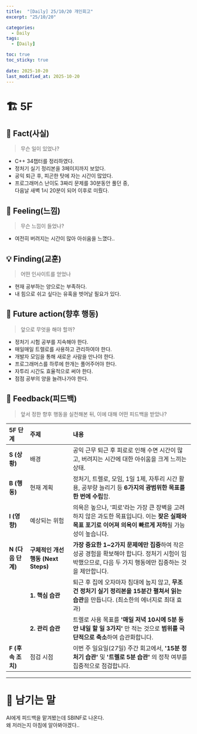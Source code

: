 ```yaml
---
title:  "[Daily] 25/10/20 개인회고"
excerpt: "25/10/20"

categories:
  - Daily
tags:
  - [Daily]

toc: true
toc_sticky: true
 
date: 2025-10-20
last_modified_at: 2025-10-20
---
```


# 🏗️ 5F
## 🧩 Fact(사실)
> 무슨 일이 있었나?

- C++ 34챕터를 정리하였다.
- 정처기 실기 정리본을 3페이지까지 보았다.
- 공익 퇴근 후, 피곤한 탓에 자는 시간이 많았다.
- 프로그래머스 난이도 3짜리 문제를 30분동안 풀던 중,  
다음날 새벽 1시 20분이 되어 이후로 미뤘다.

## 💭 Feeling(느낌)
> 무슨 느낌이 들었나?

- 여전히 버려지는 시간이 많아 아쉬움을 느꼈다..

## 💡 Finding(교훈)
> 어떤 인사이트를 얻었나

- 현재 공부하는 양으로는 부족하다.
- 내 힘으로 쉬고 싶다는 유혹을 벗어날 필요가 있다.

## 🎯 Future action(향후 행동)
> 앞으로 무엇을 해야 할까?

- 정처기 시험 공부를 지속해야 한다.
- 매일매일 트렐로를 사용하고 관리하여야 한다.
- 개발자 모임을 통해 새로운 사람을 만나야 한다.
- 프로그래머스를 하루에 한개는 풀어주어야 한다.
- 자투리 시간도 효율적으로 써야 한다.
- 점점 공부의 양을 늘려나가야 한다.

## 🔁 Feedback(피드백)
> 앞서 정한 향후 행동을 실천해본 뒤, 이에 대해 어떤 피드백을 받았나?

| **5F 단계** | **주제** | **내용** |
| :--- | :--- | :--- |
| **S (상황)** | 배경 | 공익 근무 퇴근 후 피로로 인해 수면 시간이 많고, 버려지는 시간에 대한 아쉬움을 크게 느끼는 상태. |
| **B (행동)** | 현재 계획 | 정처기, 트렐로, 모임, 1일 1제, 자투리 시간 활용, 공부량 늘리기 등 **6가지의 광범위한 목표를 한 번에 수립**함. |
| **I (영향)** | 예상되는 위험 | 의욕은 높으나, '피로'라는 가장 큰 장벽을 고려하지 않은 과도한 목표입니다. 이는 **잦은 실패와 목표 포기로 이어져 의욕이 빠르게 저하**될 가능성이 높습니다. |
| **N (다음 단계)** | **구체적인 개선 행동 (Next Steps)** | **가장 중요한 1~2가지 문제에만 집중**하여 작은 성공 경험을 확보해야 합니다. 정처기 시험이 임박했으므로, 다음 두 가지 행동에만 집중하는 것을 제안합니다. |
| | **1. 핵심 습관** | 퇴근 후 집에 오자마자 침대에 눕지 않고, **무조건 정처기 실기 정리본을 15분간 펼쳐서 읽는 습관**을 만듭니다. (최소한의 에너지로 최대 효과) |
| | **2. 관리 습관** | 트렐로 사용 목표를 **'매일 저녁 10시에 5분 동안 내일 할 일 3가지'** 만 적는 것으로 **범위를 극단적으로 축소**하여 습관화합니다. |
| **F (후속 조치)** | 점검 시점 | 이번 주 일요일(27일) 주간 회고에서, **'15분 정처기 습관'** 및 **'트렐로 5분 습관'** 의 정착 여부를 집중적으로 점검합니다. |

---

# 🌙 남기는 말

AI에게 피드백을 맡겨봤는데 SBINF로 나온다.  
왜 저러는지 아침에 알아봐야겠다..